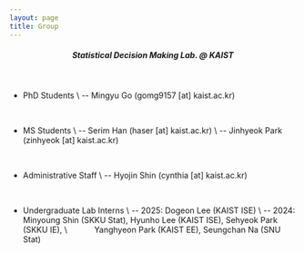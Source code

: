 ```yaml
---
layout: page
title: Group
---
```


##### <center> Statistical Decision Making Lab. @ KAIST </center>

<br>

* PhD Students \\
-- Mingyu Go (gomg9157 [at] kaist.ac.kr)

<br>

* MS Students \\
-- Serim Han (haser [at] kaist.ac.kr) \\
-- Jinhyeok Park (zinhyeok [at] kaist.ac.kr)

<br>

* Administrative Staff \\
-- Hyojin Shin (cynthia [at] kaist.ac.kr)

<br>

* Undergraduate Lab Interns \\
-- 2025: Dogeon Lee (KAIST ISE) \\
-- 2024: Minyoung Shin (SKKU Stat), Hyunho Lee (KAIST ISE), Sehyeok Park (SKKU IE), \\
  &ensp; &ensp; &ensp; &ensp; Yanghyeon Park (KAIST EE), Seungchan Na (SNU Stat)


